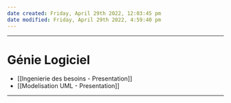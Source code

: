 ```yaml
---
date created: Friday, April 29th 2022, 12:03:45 pm
date modified: Friday, April 29th 2022, 4:59:40 pm
---
```


---

# Génie Logiciel

- [[Ingenierie des besoins - Presentation]]
- [[Modelisation UML - Presentation]]

---

